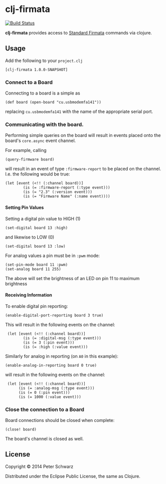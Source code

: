 # clj-firmata

[![Build Status](https://travis-ci.org/peterschwarz/clj-firmata.png?branch=master)](https://travis-ci.org/peterschwarz/clj-firmata)

**clj-firmata** provides access to [Standard Firmata](http://firmata.org/) commands via clojure.

## Usage

Add the following to your `project.clj`

	[clj-firmata 1.0.0-SNAPSHOT]

### Connect to a Board

Connecting to a board is a simple as

    (def board (open-board "cu.usbmodemfa141"))

replacing `cu.usbmodemfa141` with the name of the appropriate serial port.

### Communicating with the board.

Performing simple queries on the board will result in events placed onto the board's `core.async` event channel.

For example, calling

    (query-firmware board)

will result in an event of type `:firmware-report` to be placed on the channel.  I.e. the following would be true:

    (let [event (<!! (:channel board))]
            (is (= :firmware-report (:type event)))
            (is (= "2.3" (:version event)))
            (is (= "Firmware Name" (:name event))))

#### Setting Pin Values

Setting a digital pin value to HIGH (1)

    (set-digital board 13 :high)
    
and likewise to LOW (0)

    (set-digital board 13 :low)
    
For analog values a pin must be in `:pwm` mode:

    (set-pin-mode board 11 :pwm)
    (set-analog board 11 255)
    
The above will set the brightness of an LED on pin 11 to maximum brightness
    
#### Receiving Information

To enable digital pin reporting:

	(enable-digital-port-reporting board 3 true)
	
This will result in the following events on the channel:

     (let [event (<!! (:channel board))]
            (is (= :digital-msg (:type event)))
            (is (= 3 (:pin event)))
            (is (= :high (:value event)))

Similarly for analog in reporting (on `A0` in this example):

	(enable-analog-in-reporting board 0 true)
	
will result in the following events on the channel:

     (let [event (<!! (:channel board))]
          (is (= :analog-msg (:type event)))
          (is (= 0 (:pin event)))
          (is (= 1000 (:value event)))

### Close the connection to a Board

Board connections should be closed when complete:

    (close! board)
    
The board's channel is closed as well.


## License

Copyright © 2014 Peter Schwarz

Distributed under the Eclipse Public License, the same as Clojure.
